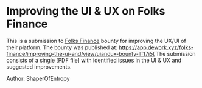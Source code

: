 # Improving the UI & UX on Folks Finance
This is a submission to [Folks Finance](https://folks.finance/) bounty for improving the UX/UI of their platform.
The bounty was published at: https://app.dework.xyz/folks-finance/improving-the-ui-and/view/uiandux-bounty-llf17i5t
The submission consists of a single [PDF file] with identified issues in the UI & UX and suggested improvements.

Author: ShaperOfEntropy
